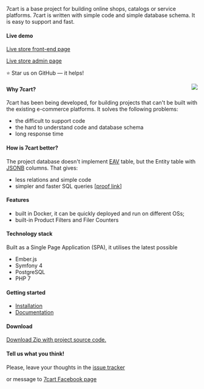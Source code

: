 7cart is a base project for building online shops, catalogs or service platforms. 7cart is written with simple code and simple database schema. It is easy to support and fast.

#### Live demo
[Live store front-end page][9]

[Live store admin page][10]

:star: Star us on GitHub — it helps!

<img src="https://user-images.githubusercontent.com/3994818/52857920-51f9e180-3131-11e9-8be2-21e76f4d55ac.png" align="right" />

#### Why 7cart?
7cart has been being developed, for building projects that can't be built with the existing e-commerce platforms. It solves the following problems:
* the difficult to support code
* the hard to understand code and database schema
* long response time

#### How is 7cart better?
The project database doesn't implement [EAV][1] table,
but the Entity table with [JSONB][8] columns.
That gives:
* less relations and simple code
* simpler and faster SQL queries [[proof link][2]]

#### Features
* built in Docker,
it can be quickly deployed and run on different OSs;
* built-in Product Filters and Filer Counters

#### Technology stack
Built as a Single Page Application (SPA),
it utilises the latest possible
* Ember.js
* Symfony 4
* PostgreSQL
* PHP 7

#### Getting started
 * [Installation][4]
 * [Documentation][5]
 
#### Download
[Download Zip with project source code.](https://github.com/7cart/7cart/archive/master.zip)

#### Tell us what you think!
Please, leave your thoughts in the
[issue tracker](https://github.com/7cart/7cart/issues)

or message to [7cart Facebook page]( https://www.facebook.com/7cart)



[1]:https://en.wikipedia.org/wiki/Entity%E2%80%93attribute%E2%80%93value_model
[2]:https://coussej.github.io/2016/01/14/Replacing-EAV-with-JSONB-in-PostgreSQL/
[3]:https://github.com/7cart/7cart/wiki/Requirements
[4]:https://github.com/7cart/7cart/wiki/Installation
[5]:https://github.com/7cart/7cart/wiki
[6]:https://github.com/7cart/7cart/wiki/Troubleshooting
[7]:https://github.com/7cart/7cart/wiki/User-Guide
[8]:https://www.postgresql.org/docs/11/datatype-json.html
[9]:http://35.204.41.32:4200/category/1
[10]:http://35.204.41.32:8000/admin
